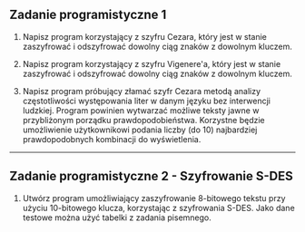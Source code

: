 ## Zadanie programistyczne 1

1. Napisz program korzystający z szyfru Cezara, który jest w stanie zaszyfrować i odszyfrować dowolny ciąg znaków z dowolnym kluczem.
  
2. Napisz program korzystający z szyfru Vigenere'a, który jest w stanie zaszyfrować i odszyfrować dowolny ciąg znaków z dowolnym kluczem.

3. Napisz program próbujący złamać szyfr Cezara metodą analizy częstotliwości występowania liter w danym języku bez interwencji ludzkiej. Program powinien wytwarzać możliwe teksty jawne w przybliżonym porządku prawdopodobieństwa. Korzystne będzie umożliwienie użytkownikowi podania liczby (do 10) najbardziej prawdopodobnych kombinacji do wyświetlenia.

---
## Zadanie programistyczne 2 - Szyfrowanie S-DES

1. Utwórz program umożliwiający zaszyfrowanie 8-bitowego tekstu przy użyciu 10-bitowego klucza, korzystając z szyfrowania S-DES. Jako dane testowe można użyć tabelki z zadania pisemnego.
